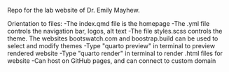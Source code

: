 Repo for the lab website of Dr. Emily Mayhew.

Orientation to files:
-The index.qmd file is the homepage
-The .yml file controls the navigation bar, logos, alt text
-The file styles.scss controls the theme. The websites bootswatch.com and boostrap.build can be used to select and modify themes
-Type "quarto preview" in terminal to preview rendered website
-Type "quarto render" in terminal to render .html files for website
-Can host on GitHub pages, and can connect to custom domain
